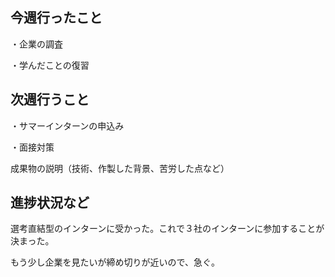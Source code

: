 ## 今週行ったこと

・企業の調査

・学んだことの復習

## 次週行うこと

・サマーインターンの申込み

・面接対策

成果物の説明（技術、作製した背景、苦労した点など）

## 進捗状況など

選考直結型のインターンに受かった。これで３社のインターンに参加することが決まった。

もう少し企業を見たいが締め切りが近いので、急ぐ。
